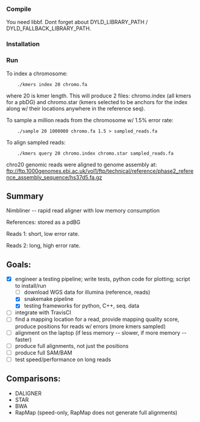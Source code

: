 ### Compile

You need libbf. Dont forget about DYLD_LIBRARY_PATH / DYLD_FALLBACK_LIBRARY_PATH.

### Installation ###

### Run

To index a chromosome:

```
	./kmers index 20 chromo.fa
```

where 20 is kmer length. This will produce 2 files: chromo.index (all kmers for a pbDG) and chromo.star (kmers selected to be anchors for the index along w/ their locations anywhere in the reference seq).

To sample a million reads from the chromosome w/ 1.5% error rate:

```
	./sample 20 1000000 chromo.fa 1.5 > sampled_reads.fa
```

To align sampled reads:

```
	./kmers query 20 chromo.index chromo.star sampled_reads.fa
```

chro20 genomic reads were aligned to genome assembly at:
ftp://ftp.1000genomes.ebi.ac.uk/vol1/ftp/technical/reference/phase2_reference_assembly_sequence/hs37d5.fa.gz

## Summary 

Nimbliner -- rapid read aligner with low memory consumption

References: stored as a pdBG

Reads 1: short, low error rate.

Reads 2: long, high error rate.

## Goals: 
 
- [x] engineer a testing pipeline; write tests, python code for plotting; script to install/run
  -  [ ] download WGS data for illumina (reference, reads)
  -  [x] snakemake pipeline
  -  [x] testing frameworks for python, C++, seq. data
- [ ] integrate with TravisCI
- [ ] find a mapping location for a read, provide mapping quality score, produce positions for reads w/ errors (more kmers sampled)
- [ ] alignment on the laptop (if less memory -- slower, if more memory -- faster)
- [ ] produce full alignments, not just the positions
- [ ] produce full SAM/BAM
- [ ] test speed/performance on long reads

## Comparisons:
 - DALIGNER
 - STAR
 - BWA
 - RapMap (speed-only, RapMap does not generate full alignments)
